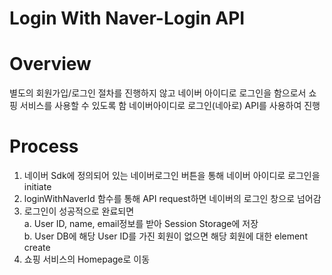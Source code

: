 # Login With Naver-Login API

# Overview
별도의 회원가입/로그인 절차를 진행하지 않고 네이버 아이디로 로그인을 함으로서 쇼핑 서비스를 사용할 수 있도록 함
네이버아이디로 로그인(네아로) API를 사용하여 진행 

# Process
1. 네이버 Sdk에 정의되어 있는 네이버로그인 버튼을 통해 네이버 아이디로 로그인을 initiate
2. loginWithNaverId 함수를 통해 API request하면 네이버의 로그인 창으로 넘어감
3. 로그인이 성공적으로 완료되면 <br/>
  a. User ID, name, email정보를 받아 Session Storage에 저장<br/>
  b. User DB에 해당 User ID를 가진 회원이 없으면 해당 회원에 대한 element create
4. 쇼핑 서비스의 Homepage로 이동 
